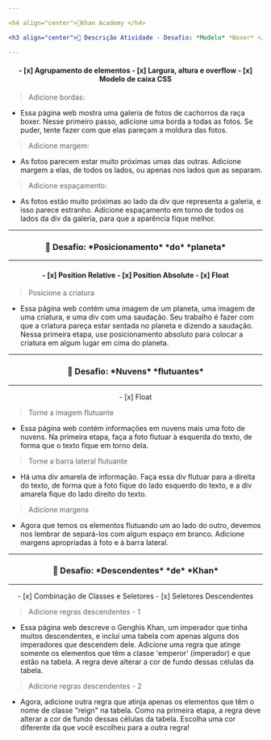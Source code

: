 ```yaml
---

<h4 align="center">📍Khan Academy </h4>

<h3 align="center">📝 Descrição Atividade - Desafio: *Modelo* *Boxer* </h3>

---
```


#### <p align="center"> - [x] Agrupamento de elementos  - [x] Largura, altura e overflow - [x] Modelo de caixa CSS</p>

> Adicione bordas:

* Essa página web mostra uma galeria de fotos de cachorros da raça boxer. Nesse primeiro passo, adicione uma borda a todas as fotos. Se puder, tente fazer com que elas pareçam a moldura das fotos.

> Adicione margem:

* As fotos parecem estar muito próximas umas das outras. Adicione margem a elas, de todos os lados, ou apenas nos lados que as separam.

> Adicione espaçamento:

* As fotos estão muito próximas ao lado da div que representa a galeria, e isso parece estranho. Adicione espaçamento em torno de todos os lados da div da galeria, para que a aparência fique melhor.

___

<h3 align="center">📝 Desafio: *Posicionamento* *do* *planeta* </h3>

---
#### <p align="center"> - [x] Position Relative - [x] Position Absolute - [x] Float</p>
> Posicione a criatura

* Essa página web contém uma imagem de um planeta, uma imagem de uma criatura, e uma div com uma saudação. Seu trabalho é fazer com que a criatura pareça estar sentada no planeta e dizendo a saudação. Nessa primeira etapa, use posicionamento absoluto para colocar a criatura em algum lugar em cima do planeta.
  
---

<h3 align="center">📝 Desafio: *Nuvens* *flutuantes*</h3>

---
<p align="center"> - [x] Float</p>

> Torne a imagem flutuante

* Essa página web contém informações em nuvens mais uma foto de nuvens. Na primeira etapa, faça a foto flutuar à esquerda do texto, de forma que o texto fique em torno dela.

> Torne a barra lateral flutuante

* Há uma div amarela de informação. Faça essa div flutuar para a direita do texto, de forma que a foto fique do lado esquerdo do texto, e a div amarela fique do lado direito do texto.

> Adicione margens

* Agora que temos os elementos flutuando um ao lado do outro, devemos nos lembrar de separá-los com algum espaço em branco. Adicione margens apropriadas à foto e à barra lateral.

---

<h3 align="center">📝 Desafio: *Descendentes* *de* *Khan*</h3>

---
<p align="center"> - [x] Combinação de Classes e Seletores - [x] Seletores Descendentes</p>

> Adicione regras descendentes - 1

* Essa página web descreve o Genghis Khan, um imperador que tinha muitos descendentes, e inclui uma tabela com apenas alguns dos imperadores que descendem dele. Adicione uma regra que atinge somente os elementos que têm a classe 'emperor' (imperador) e que estão na tabela. A regra deve alterar a cor de fundo dessas células da tabela.

> Adicione regras descendentes - 2

* Agora, adicione outra regra que atinja apenas os elementos que têm o nome de classe "reign" na tabela. Como na primeira etapa, a regra deve alterar a cor de fundo dessas células da tabela. Escolha uma cor diferente da que você escolheu para a outra regra!
